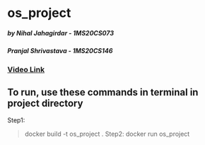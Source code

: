 # os_project
##### by  Nihal Jahagirdar - 1MS20CS073
#####     Pranjal Shrivastava - 1MS20CS146
### [Video Link](https://drive.google.com/file/d/1GCl3PWLYgo1D7SA7_N5rrSAKP9Vr0gV5/view?usp=sharing)
## To run, use these commands in terminal in project directory
Step1:
> docker build -t os_project .
Step2:
> docker run os_project
